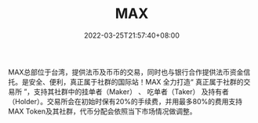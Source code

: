 ﻿---
weight: 
title: "MAX"
description: "MAX总部位于台湾，提供法币及币币的交易，同时也与银行合作提供法币资金信托。"
date: 2022-03-25T21:57:40+08:00
lastmod: 2022-03-25T16:45:40+08:00
draft: false
authors: ["Metabd"]
featuredImage: "max.webp"
link: ""
tags: ["交易所","MAX"]
categories: ["navigation"]
navigation: ["交易所"]
lightgallery: true
toc: true
pinned: false
recommend: false
recommend1: false
---
MAX总部位于台湾，提供法币及币币的交易，同时也与银行合作提供法币资金信托。是安全、便利，真正属于社群的国际站！MAX 全力打造“ 真正属于社群的交易所 ”，支持其社群中的挂单者（Maker） 、 吃单者（Taker） 及持有者（Holder）。交易所会在初始时保有20%的手续费，并用最多80%的费用支持 MAX Token及其社群，代币分配会依照当下市场情况做调整。
